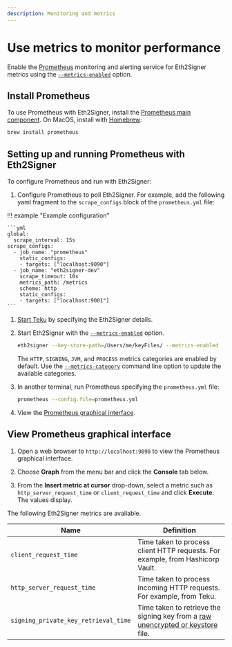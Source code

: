 ```yaml
---
description: Monitoring and metrics
---
```


# Use metrics to monitor performance

Enable the [Prometheus](https://prometheus.io/) monitoring and alerting service for
Eth2Signer metrics using the [`--metrics-enabled`](../../Reference/CLI/CLI-Syntax.md#metrics-enabled)
option.

## Install Prometheus

To use Prometheus with Eth2Signer, install the
[Prometheus main component](https://prometheus.io/download/). On MacOS, install with
[Homebrew](https://formulae.brew.sh/formula/prometheus):

 ```bash
 brew install prometheus
 ```

## Setting up and running Prometheus with Eth2Signer

To configure Prometheus and run with Eth2Signer:

1. Configure Prometheus to poll Eth2Signer. For example, add the following yaml fragment to the
   `scrape_configs` block of the `prometheus.yml` file:

!!! example "Example configuration"

    ```yml
    global:
      scrape_interval: 15s
    scrape_configs:
      - job_name: "prometheus"
        static_configs:
        - targets: ["localhost:9090"]
      - job_name: "eth2signer-dev"
        scrape_timeout: 10s
        metrics_path: /metrics
        scheme: http
        static_configs:
        - targets: ["localhost:9001"]
    ```

1. [Start Teku] by specifying the Eth2Signer details.

1. Start Eth2Signer with the
   [`--metrics-enabled`](../../Reference/CLI/CLI-Syntax.md#metrics-enabled) option.

   ```bash
   eth2signer --key-store-path=/Users/me/keyFiles/ --metrics-enabled
   ```

     The `HTTP`, `SIGNING`, `JVM`, and `PROCESS` metrics categories are enabled by default.
     Use the [`--metrics-category`](../../Reference/CLI/CLI-Syntax.md#metrics-category)
     command line option to update the available categories.

1. In another terminal, run Prometheus specifying the `prometheus.yml` file:

    ```bash
    prometheus --config.file=prometheus.yml
    ```

1. View the [Prometheus graphical interface](#view-prometheus-graphical-interface).

## View Prometheus graphical interface

1. Open a web browser to `http://localhost:9090` to view the Prometheus graphical interface.

1. Choose **Graph** from the menu bar and click the **Console** tab below.

1. From the **Insert metric at cursor** drop-down, select a metric such as
   `http_server_request_time` or `client_request_time` and click **Execute**. The
   values display.

The following Eth2Signer metrics are available.

| Name                       | Definition                                         |
|----------------------------|----------------------------------------------------|
| `client_request_time`      | Time taken to process client HTTP requests. For example, from Hashicorp Vault. |
| `http_server_request_time` | Time taken to process incoming HTTP requests. For example, from Teku. |
|`signing_private_key_retrieval_time` | Time taken to retrieve the signing key from a [raw unencrypted or keystore] file. |

<!-- Links -->
[Start Teku]: https://docs.teku.pegasys.tech/en/latest/HowTo/External-Signer/Use-External-Signer/
[raw unencrypted or keystore]: ../Use-Signing-Keys.md
